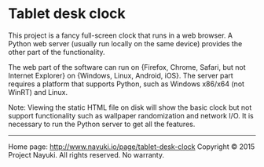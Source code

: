Tablet desk clock
=================

This project is a fancy full-screen clock that runs in a web browser. A Python web server (usually run locally on the same device) provides the other part of the functionality.

The web part of the software can run on {Firefox, Chrome, Safari, but not Internet Explorer} on {Windows, Linux, Android, iOS}. The server part requires a platform that supports Python, such as Windows x86/x64 (not WinRT) and Linux.

Note: Viewing the static HTML file on disk will show the basic clock but not support functionality such as wallpaper randomization and network I/O. It is necessary to run the Python server to get all the features.

---

Home page: http://www.nayuki.io/page/tablet-desk-clock
Copyright © 2015 Project Nayuki. All rights reserved. No warranty.  
